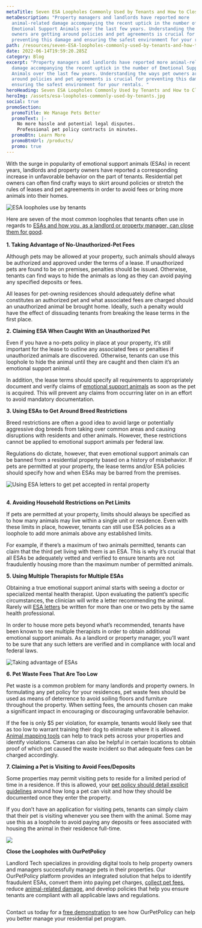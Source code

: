 ```yaml
---
metaTitle: Seven ESA Loopholes Commonly Used by Tenants and How to Close Them
metaDescription: "Property managers and landlords have reported more
  animal-related damage accompanying the recent uptick in the number of
  Emotional Support Animals over the last few years. Understanding the ways pet
  owners are getting around policies and pet agreements is crucial for
  preventing this damage and ensuring the safest environment for your rentals. "
path: /resources/seven-ESA-loopholes-commonly-used-by-tenants-and-how-to-close-them
date: 2022-06-14T19:59:20.285Z
category: Blog
excerpt: "Property managers and landlords have reported more animal-related
  damage accompanying the recent uptick in the number of Emotional Support
  Animals over the last few years. Understanding the ways pet owners are getting
  around policies and pet agreements is crucial for preventing this damage and
  ensuring the safest environment for your rentals. "
heroHeading: Seven ESA Loopholes Commonly Used by Tenants and How to Close Them
heroImg: /assets/esa-loopholes-commonly-used-by-tenants.jpg
social: true
promoSection:
  promoTitle: We Manage Pets Better
  promoText: |-
    No more hassle and potential legal disputes. 
    Professional pet policy contracts in minutes.
  promoBtn: Learn More
  promoBtnUrl: /products/
  promo: true
---
```

With the surge in popularity of emotional support animals (ESAs) in recent years, landlords and property owners have reported a corresponding increase in unfavorable behavior on the part of tenants. Residential pet owners can often find crafty ways to skirt around policies or stretch the rules of leases and pet agreements in order to avoid fees or bring more animals into their homes.

![ESA loopholes use by tenants](/assets/esa-verification-for-property-managers.jpg)

Here are seven of the most common loopholes that tenants often use in regards to [ESAs and how you, as a landlord or property manager, can close them for good](https://landlordtech.com/resources/what-landlords-need-to-know-about-esas-in-2022).\
\
**1. Taking Advantage of No-Unauthorized-Pet Fees**

Although pets may be allowed at your property, such animals should always be authorized and approved under the terms of a lease. If unauthorized pets are found to be on premises, penalties should be issued. Otherwise, tenants can find ways to hide the animals as long as they can avoid paying any specified deposits or fees.

All leases for pet-owning residences should adequately define what constitutes an authorized pet and what associated fees are charged should an unauthorized animal be brought home. Ideally, such a penalty would have the effect of dissuading tenants from breaking the lease terms in the first place. 

**2. Claiming ESA When Caught With an Unauthorized Pet**

Even if you have a no-pets policy in place at your property, it’s still important for the lease to outline any associated fees or penalties if unauthorized animals are discovered. Otherwise, tenants can use this loophole to hide the animal until they are caught and then claim it’s an emotional support animal.

In addition, the lease terms should specify all requirements to appropriately document and verify claims of [emotional support animals](https://landlordtech.com/resources/emotional-support-animals-service-animals-and-pets-whats-the-difference) as soon as the pet is acquired. This will prevent any claims from occurring later on in an effort to avoid mandatory documentation.

**3. Using ESAs to Get Around Breed Restrictions**

Breed restrictions are often a good idea to avoid large or potentially aggressive dog breeds from taking over common areas and causing disruptions with residents and other animals. However, these restrictions cannot be applied to emotional support animals per federal law.

Regulations do dictate, however, that even emotional support animals can be banned from a residential property based on a history of misbehavior. If pets are permitted at your property, the lease terms and/or ESA policies should specify how and when ESAs may be barred from the premises.

![Using ESA letters to get pet accepted in rental property](/assets/3loop.png)

\
**4. Avoiding Household Restrictions on Pet Limits**

If pets are permitted at your property, limits should always be specified as to how many animals may live within a single unit or residence. Even with these limits in place, however, tenants can still use ESA policies as a loophole to add more animals above any established limits.

For example, if there’s a maximum of two animals permitted, tenants can claim that the third pet living with them is an ESA. This is why it’s crucial that all ESAs be adequately vetted and verified to ensure tenants are not fraudulently housing more than the maximum number of permitted animals. 

**5. Using Multiple Therapists for Multiple ESAs**

Obtaining a true emotional support animal starts with seeing a doctor or specialized mental health therapist. Upon evaluating the patient’s specific circumstances, the clinician will write a letter recommending the animal. Rarely will [ESA letters](https://landlordtech.com/resources/the-opportunity-cost-of-not-verifying-tenant-esa-etters) be written for more than one or two pets by the same health professional.

In order to house more pets beyond what’s recommended, tenants have been known to see multiple therapists in order to obtain additional emotional support animals. As a landlord or property manager, you’ll want to be sure that any such letters are verified and in compliance with local and federal laws.

![Taking advantage of ESAs](/assets/online-esa-verification-for-property-owners.jpg)

**6. Pet Waste Fees That Are Too Low**

Pet waste is a common problem for many landlords and property owners. In formulating any pet policy for your residences, pet waste fees should be used as means of deterrence to avoid soiling floors and furniture throughout the property. When setting fees, the amounts chosen can make a significant impact in encouraging or discouraging unfavorable behavior.

If the fee is only $5 per violation, for example, tenants would likely see that as too low to warrant training their dog to eliminate where it is allowed. [Animal mapping tools](https://landlordtech.com/resources/new-pet-mapping-tool-feature-added-to-pet-management-platform-ourpetpolicy) can help to track pets across your properties and identify violations. Cameras can also be helpful in certain locations to obtain proof of which pet caused the waste incident so that adequate fees can be charged accordingly.

**7. Claiming a Pet is Visiting to Avoid Fees/Deposits**

Some properties may permit visiting pets to reside for a limited period of time in a residence. If this is allowed, your [pet policy should detail explicit guidelines](https://landlordtech.com/resources/seven-ESA-loopholes-commonly-used-by-tenants-and-how-to-close-them) around how long a pet can visit and how they should be documented once they enter the property.

If you don’t have an application for visiting pets, tenants can simply claim that their pet is visiting whenever you see them with the animal. Some may use this as a loophole to avoid paying any deposits or fees associated with housing the animal in their residence full-time.

[![](/assets/fraudulent-esa-loopholes-for-property-managers-to-look-for.jpg)](https://landlordtech.com/request-demo/)

**Close the Loopholes with OurPetPolicy**

Landlord Tech specializes in providing digital tools to help property owners and managers successfully manage pets in their properties. Our OurPetPolicy platform provides an integrated solution that helps to identify fraudulent ESAs, convert them into paying pet charges, [collect pet fees](https://landlordtech.com/resources/why-pet-fees-are-an-essential-landlord-strategy), reduce [animal-related damage](https://landlordtech.com/resources/pets-that-cause-the-most-property-damage), and develop policies that help you ensure tenants are compliant with all applicable laws and regulations. 

![]()

Contact us today for a [free demonstration](https://landlordtech.com/request-demo/) to see how OurPetPolicy can help you better manage your residential pet program.